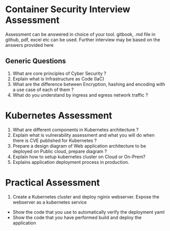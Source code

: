 # Container Security Interview Assessment
Assessment can be answered in choice of your tool. gitbook, .md file in github, pdf, excel etc can be used. Further interview may be based on the answers provided here

## Generic Questions
1. What are core principles of Cyber Security ?
2. Explain what is Infrastructure as Code (IaC)
3. What are the difference between Encryption, hashing and encoding with a use case of each of them ?
4. What do you understand by ingress and egress network traffic ?

# Kubernetes Assessment
1. What are different components in Kubernetes architecture ?
2. Explain what is vulnerability assessment and what you will do when there is CVE published for Kubernetes ?
3. Prepare a design diagram of Web application architecture to be deployed on Public cloud, prepare diagram ?
4. Explain how to setup kubernetes cluster on Cloud or On-Prem?
5. Explains application deployment process in production.

# Practical Assessment
1. Create a Kubernetes cluster and deploy nginix webserver. Expose the webserver as a kubernetes service
  - Show the code that you use to automatically verify the deployment yaml 
  - Show the code that you have performed build and deploy the application 
